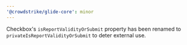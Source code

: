 ```yaml
---
'@crowdstrike/glide-core': minor
---
```


Checkbox's `isReportValidityOrSubmit` property has been renamed to `privateIsReportValidityOrSubmit` to deter external use.
